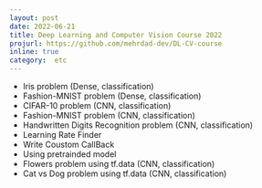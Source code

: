 ```yaml
---
layout: post
date: 2022-06-21
title: Deep Learning and Computer Vision Course 2022
projurl: https://github.com/mehrdad-dev/DL-CV-course
inline: true
category:  etc
---
```





* Iris problem (Dense, classification)
* Fashion-MNIST problem (Dense, classification)
* CIFAR-10 problem (CNN, classification)
* Fashion-MNIST problem (CNN, classification)
* Handwritten Digits Recognition problem (CNN, classification)
* Learning Rate Finder
* Write Coustom CallBack
* Using pretrainded model
* Flowers problem using tf.data (CNN, classification)
* Cat vs Dog problem using tf.data (CNN, classification)